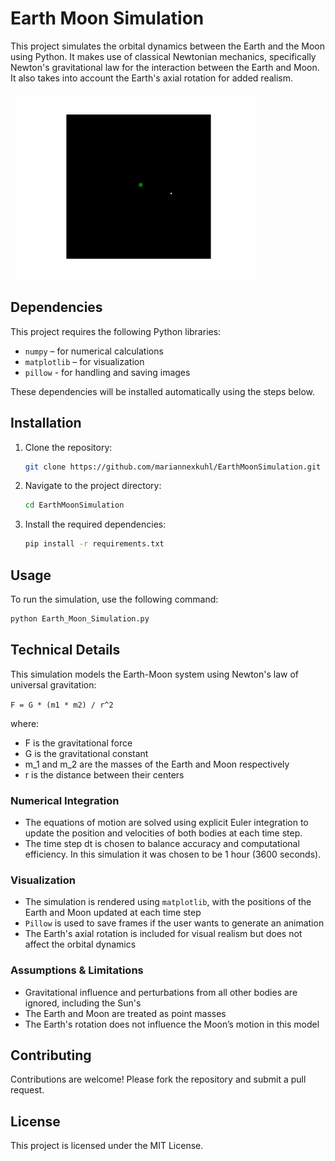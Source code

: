 # Earth Moon Simulation

This project simulates the orbital dynamics between the Earth and the Moon using Python. It makes use of classical Newtonian mechanics, specifically Newton's gravitational law for the interaction between the Earth and Moon. It also takes into account the Earth's axial rotation for added realism.

 <img src="animation.gif" alt="animation" width="400"/>

## Dependencies

This project requires the following Python libraries:  

- `numpy` – for numerical calculations  
- `matplotlib` – for visualization  
- `pillow` - for handling and saving images

These dependencies will be installed automatically using the steps below.

## Installation

1. Clone the repository:
    ```sh
    git clone https://github.com/mariannexkuhl/EarthMoonSimulation.git
    ```
2. Navigate to the project directory:
    ```sh
    cd EarthMoonSimulation
    ```
3. Install the required dependencies:
    ```sh
    pip install -r requirements.txt
    ```

## Usage

To run the simulation, use the following command:
```sh
python Earth_Moon_Simulation.py
```
## Technical Details

This simulation models the Earth-Moon system using Newton's law of universal gravitation:

`F = G * (m1 * m2) / r^2`

where:
- F is the gravitational force
- G  is the gravitational constant
- m_1  and  m_2  are the masses of the Earth and Moon respectively
- r is the distance between their centers

### Numerical Integration

- The equations of motion are solved using explicit Euler integration to update the position and velocities of both bodies at each time step. 
- The time step dt is chosen to balance accuracy and computational efficiency. In this simulation it was chosen to be 1 hour (3600 seconds).

### Visualization

- The simulation is rendered using `matplotlib`, with the positions of the Earth and Moon updated at each time step
- `Pillow` is used to save frames if the user wants to generate an animation
- The Earth's axial rotation is included for visual realism but does not affect the orbital dynamics

### Assumptions & Limitations

- Gravitational influence and perturbations from all other bodies are ignored, including the Sun's 
- The Earth and Moon are treated as point masses
- The Earth's rotation does not influence the Moon’s motion in this model


## Contributing

Contributions are welcome! Please fork the repository and submit a pull request.

## License

This project is licensed under the MIT License.
